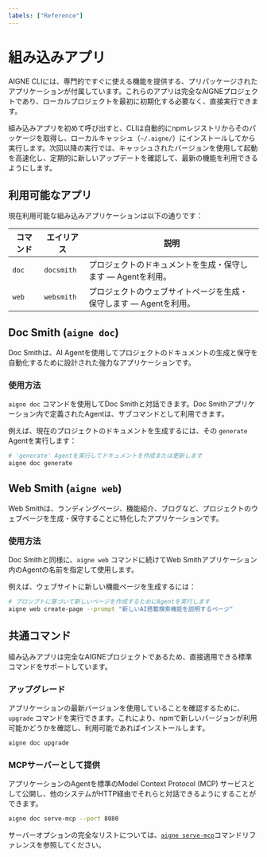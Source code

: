 ```yaml
---
labels: ["Reference"]
---
```


# 組み込みアプリ

AIGNE CLIには、専門的ですぐに使える機能を提供する、プリパッケージされたアプリケーションが付属しています。これらのアプリは完全なAIGNEプロジェクトであり、ローカルプロジェクトを最初に初期化する必要なく、直接実行できます。

組み込みアプリを初めて呼び出すと、CLIは自動的にnpmレジストリからそのパッケージを取得し、ローカルキャッシュ（`~/.aigne/`）にインストールしてから実行します。次回以降の実行では、キャッシュされたバージョンを使用して起動を高速化し、定期的に新しいアップデートを確認して、最新の機能を利用できるようにします。

## 利用可能なアプリ

現在利用可能な組み込みアプリケーションは以下の通りです：

| コマンド | エイリアス | 説明 |
|---|---|---|
| `doc` | `docsmith` | プロジェクトのドキュメントを生成・保守します — Agentを利用。 |
| `web` | `websmith` | プロジェクトのウェブサイトページを生成・保守します — Agentを利用。 |

## Doc Smith (`aigne doc`)

Doc Smithは、AI Agentを使用してプロジェクトのドキュメントの生成と保守を自動化するために設計された強力なアプリケーションです。

### 使用方法

`aigne doc` コマンドを使用してDoc Smithと対話できます。Doc Smithアプリケーション内で定義されたAgentは、サブコマンドとして利用できます。

例えば、現在のプロジェクトのドキュメントを生成するには、その `generate` Agentを実行します：

```bash title="プロジェクトドキュメントの生成" icon=lucide:terminal
# 'generate' Agentを実行してドキュメントを作成または更新します
aigne doc generate
```

## Web Smith (`aigne web`)

Web Smithは、ランディングページ、機能紹介、ブログなど、プロジェクトのウェブページを生成・保守することに特化したアプリケーションです。

### 使用方法

Doc Smithと同様に、`aigne web` コマンドに続けてWeb Smithアプリケーション内のAgentの名前を指定して使用します。

例えば、ウェブサイトに新しい機能ページを生成するには：

```bash title="新しい機能ページの生成" icon=lucide:terminal
# プロンプトに基づいて新しいページを作成するためにAgentを実行します
aigne web create-page --prompt "新しいAI搭載検索機能を説明するページ"
```

## 共通コマンド

組み込みアプリは完全なAIGNEプロジェクトであるため、直接適用できる標準コマンドをサポートしています。

### アップグレード

アプリケーションの最新バージョンを使用していることを確認するために、`upgrade` コマンドを実行できます。これにより、npmで新しいバージョンが利用可能かどうかを確認し、利用可能であればインストールします。

```bash title="Doc Smithのアップグレード" icon=lucide:terminal
aigne doc upgrade
```

### MCPサーバーとして提供

アプリケーションのAgentを標準のModel Context Protocol (MCP) サービスとして公開し、他のシステムがHTTP経由でそれらと対話できるようにすることができます。

```bash title="Doc SmithのAgentを提供" icon=lucide:terminal
aigne doc serve-mcp --port 8080
```

サーバーオプションの完全なリストについては、[`aigne serve-mcp`](./command-reference-serve-mcp.md)コマンドリファレンスを参照してください。
